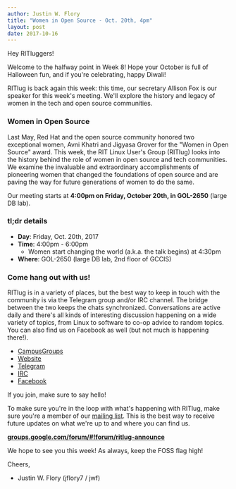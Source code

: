 ```yaml
---
author: Justin W. Flory
title: "Women in Open Source - Oct. 20th, 4pm"
layout: post
date: 2017-10-16
---
```


Hey RITluggers!

Welcome to the halfway point in Week 8! Hope your October is full of Halloween fun, and if you're celebrating, happy Diwali!

RITlug is back again this week: this time, our secretary Allison Fox is our speaker for this week's meeting. We'll explore the history and legacy of women in the tech and open source communities.


### Women in Open Source

Last May, Red Hat and the open source community honored two exceptional women, Avni Khatri and Jigyasa Grover for the "Women in Open Source" award. This week, the RIT Linux User's Group (RITlug) looks into the history behind the role of women in open source and tech communities. We examine the invaluable and extraordinary accomplishments of pioneering women that changed the foundations of open source and are paving the way for future generations of women to do the same.

Our meeting starts at **4:00pm on Friday, October 20th, in GOL-2650** (large DB lab).


### tl;dr details

* **Day**: Friday, Oct. 20th, 2017
* **Time**: 4:00pm - 6:00pm
    * Women start changing the world (a.k.a. the talk begins) at 4:30pm
* **Where**: GOL-2650 (large DB lab, 2nd floor of GCCIS)


### Come hang out with us!

RITlug is in a variety of places, but the best way to keep in touch with the community is via the Telegram group and/or IRC channel. The bridge between the two keeps the chats synchronized. Conversations are active daily and there's all kinds of interesting discussion happening on a wide variety of topics, from Linux to software to co-op advice to random topics. You can also find us on Facebook as well (but not much is happening there!).

* [CampusGroups](https://campusgroups.rit.edu/student_community?club_id=16071 "RITlug on CampusGroups")
* [Website](http://ritlug.com "RIT Linux Users Group website")
* [Telegram](https://t.me/ritlugclub "Join the Telegram group for RITlug")
* [IRC](https://webchat.freenode.net/?channels=ritlug "Join the IRC channel for RITlug in a web client")
* [Facebook](https://www.facebook.com/groups/RITLUG/ "RITlug on Facebook - not super active!")

If you join, make sure to say hello!

To make sure you're in the loop with what's happening with RITlug, make sure you're a member of our [mailing list](https://groups.google.com/forum/#!forum/ritlug-announce "RITlug mailing list - Google Groups"). This is the best way to receive future updates on what we're up to and where you can find us.

**[groups.google.com/forum/#!forum/ritlug-announce](https://groups.google.com/forum/#!forum/ritlug-announce "RITlug mailing list - Google Groups")**

We hope to see you this week! As always, keep the FOSS flag high!


Cheers,
- Justin W. Flory (jflory7 / jwf)

